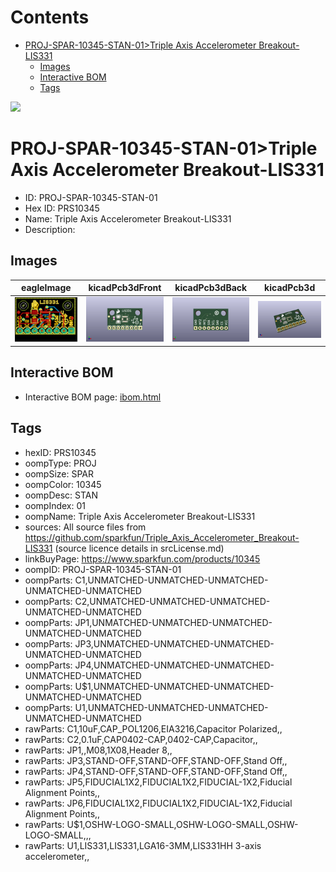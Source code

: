 



Contents
========

* [PROJ-SPAR-10345-STAN-01>Triple Axis Accelerometer Breakout-LIS331](#proj-spar-10345-stan-01triple-axis-accelerometer-breakout-lis331)
	* [Images](#images)
	* [Interactive BOM](#interactive-bom)
	* [Tags](#tags)
  
![][im]
# PROJ-SPAR-10345-STAN-01>Triple Axis Accelerometer Breakout-LIS331

- ID: PROJ-SPAR-10345-STAN-01
- Hex ID: PRS10345
- Name: Triple Axis Accelerometer Breakout-LIS331
- Description: 

## Images
  
  

|eagleImage|kicadPcb3dFront|kicadPcb3dBack|kicadPcb3d|
| :---: | :---: | :---: | :---: |
|[![eagleImage](eagleImage_140.png)](eagleImage_.png)|[![kicadPcb3dFront](kicadPcb3dFront_140.png)](kicadPcb3dFront_.png)|[![kicadPcb3dBack](kicadPcb3dBack_140.png)](kicadPcb3dBack_.png)|[![kicadPcb3d](kicadPcb3d_140.png)](kicadPcb3d_.png)|

## Interactive BOM

- Interactive BOM page: [ibom.html](kicad/bom/ibom.html)

## Tags

- hexID: PRS10345
- oompType: PROJ
- oompSize: SPAR
- oompColor: 10345
- oompDesc: STAN
- oompIndex: 01
- oompName: Triple Axis Accelerometer Breakout-LIS331
- sources: All source files from https://github.com/sparkfun/Triple_Axis_Accelerometer_Breakout-LIS331 (source licence details in srcLicense.md)
- linkBuyPage: https://www.sparkfun.com/products/10345
- oompID: PROJ-SPAR-10345-STAN-01
- oompParts: C1,UNMATCHED-UNMATCHED-UNMATCHED-UNMATCHED-UNMATCHED
- oompParts: C2,UNMATCHED-UNMATCHED-UNMATCHED-UNMATCHED-UNMATCHED
- oompParts: JP1,UNMATCHED-UNMATCHED-UNMATCHED-UNMATCHED-UNMATCHED
- oompParts: JP3,UNMATCHED-UNMATCHED-UNMATCHED-UNMATCHED-UNMATCHED
- oompParts: JP4,UNMATCHED-UNMATCHED-UNMATCHED-UNMATCHED-UNMATCHED
- oompParts: U$1,UNMATCHED-UNMATCHED-UNMATCHED-UNMATCHED-UNMATCHED
- oompParts: U1,UNMATCHED-UNMATCHED-UNMATCHED-UNMATCHED-UNMATCHED
- rawParts: C1,10uF,CAP_POL1206,EIA3216,Capacitor Polarized,,
- rawParts: C2,0.1uF,CAP0402-CAP,0402-CAP,Capacitor,,
- rawParts: JP1,,M08,1X08,Header 8,,
- rawParts: JP3,STAND-OFF,STAND-OFF,STAND-OFF,Stand Off,,
- rawParts: JP4,STAND-OFF,STAND-OFF,STAND-OFF,Stand Off,,
- rawParts: JP5,FIDUCIAL1X2,FIDUCIAL1X2,FIDUCIAL-1X2,Fiducial Alignment Points,,
- rawParts: JP6,FIDUCIAL1X2,FIDUCIAL1X2,FIDUCIAL-1X2,Fiducial Alignment Points,,
- rawParts: U$1,OSHW-LOGO-SMALL,OSHW-LOGO-SMALL,OSHW-LOGO-SMALL,,,
- rawParts: U1,LIS331,LIS331,LGA16-3MM,LIS331HH 3-axis accelerometer,,



[im]: kicadPcb3d_450.png
